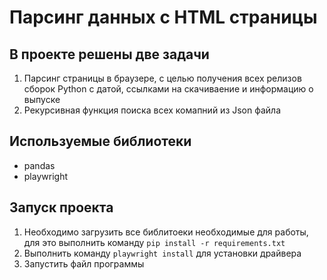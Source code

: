# Парсинг данных с HTML страницы

## В проекте решены две задачи
1. Парсинг страницы в браузере, с целью получения всех релизов сборок Python с датой, ссылками на скачиваение и информацию о выпуске
2. Рекурсивная функция поиска всех комапний из Json файла

## Используемые библиотеки
- pandas
- playwright

## Запуск проекта
1. Необходимо загрузить все библитоеки необходимые для работы, для это выполнить команду `pip install -r requirements.txt`
2. Выполнить команду `playwright install` для установки драйвера
3. Запустить файл программы